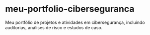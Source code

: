 # meu-portfolio-ciberseguranca
Meu portfólio de projetos e atividades em cibersegurança, incluindo auditorias, análises de risco e estudos de caso.

